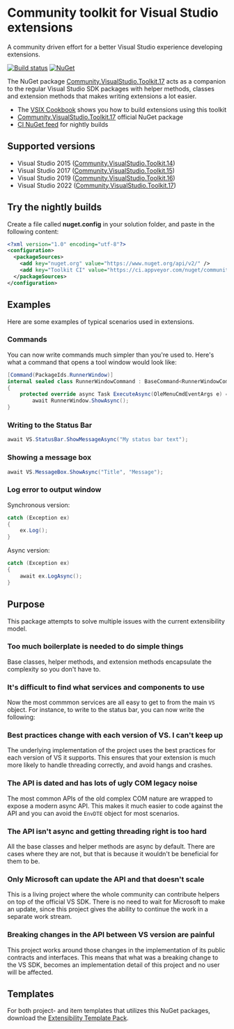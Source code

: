 # Community toolkit for Visual Studio extensions

A community driven effort for a better Visual Studio experience developing extensions.

[![Build status](https://ci.appveyor.com/api/projects/status/0p4wvtwuj55qixhr?svg=true)](https://ci.appveyor.com/project/madskristensen/community-visualstudio-toolkit-1dwx1)
[![NuGet](https://img.shields.io/nuget/vpre/Community.VisualStudio.Toolkit)](https://nuget.org/packages/Community.VisualStudio.Toolkit/)

The NuGet package [Community.VisualStudio.Toolkit.17](https://www.nuget.org/packages/Community.VisualStudio.Toolkit.17/) acts as a companion to the regular Visual Studio SDK packages with helper methods, classes and extension methods that makes writing extensions a lot easier. 

* The [VSIX Cookbook](https://www.vsixcookbook.com) shows you how to build extensions using this toolkit
* [Community.VisualStudio.Toolkit.17](https://www.nuget.org/packages/Community.VisualStudio.Toolkit.17/) official NuGet package
* [CI NuGet feed](https://ci.appveyor.com/nuget/community-visualstudio-toolkit) for nightly builds

## Supported versions

* Visual Studio 2015 ([Community.VisualStudio.Toolkit.14](https://www.nuget.org/packages/Community.VisualStudio.Toolkit.14/))
* Visual Studio 2017 ([Community.VisualStudio.Toolkit.15](https://www.nuget.org/packages/Community.VisualStudio.Toolkit.15/))
* Visual Studio 2019 ([Community.VisualStudio.Toolkit.16](https://www.nuget.org/packages/Community.VisualStudio.Toolkit.16/))
* Visual Studio 2022 ([Community.VisualStudio.Toolkit.17](https://www.nuget.org/packages/Community.VisualStudio.Toolkit.17/))

## Try the nightly builds

Create a file called **nuget.config** in your solution folder, and paste in the following content:

```xml
<?xml version="1.0" encoding="utf-8"?>
<configuration>
  <packageSources>
    <add key="nuget.org" value="https://www.nuget.org/api/v2/" />
    <add key="Toolkit CI" value="https://ci.appveyor.com/nuget/community-visualstudio-toolkit" />
  </packageSources>
</configuration>
```

## Examples
Here are some examples of typical scenarios used in extensions.

### Commands
You can now write commands much simpler than you're used to. Here's what a command that opens a tool window would look like:

```c#
[Command(PackageIds.RunnerWindow)]
internal sealed class RunnerWindowCommand : BaseCommand<RunnerWindowCommand>
{
    protected override async Task ExecuteAsync(OleMenuCmdEventArgs e) =>
        await RunnerWindow.ShowAsync();
}
```

### Writing to the Status Bar

``` C#
await VS.StatusBar.ShowMessageAsync("My status bar text");
```

### Showing a message box

``` C#
await VS.MessageBox.ShowAsync("Title", "Message");
```

### Log error to output window
Synchronous version:

``` C#
catch (Exception ex)
{
    ex.Log();
}
```

Async version:

``` C#
catch (Exception ex)
{
    await ex.LogAsync();
}
```

## Purpose
This package attempts to solve multiple issues with the current extensibility model.

### Too much boilerplate is needed to do simple things
Base classes, helper methods, and extension methods encapsulate the complexity so you don't have to. 

### It's difficult to find what services and components to use
Now the most commmon services are all easy to get to from the main `VS` object. For instance, to write to the status bar, you can now write the following:


### Best practices change with each version of VS. I can't keep up
The underlying implementation of the project uses the best practices for each version of VS it supports. This ensures that your extension is much more likely to handle threading correctly, and avoid hangs and crashes.


### The API is dated and has lots of ugly COM legacy noise
The most common APIs of the old complex COM nature are wrapped to expose a modern async API. This makes it much easier to code against the API and you can avoid the `EnvDTE` object for most scenarios.

### The API isn't async and getting threading right is too hard
All the base classes and helper methods are async by default. There are cases where they are not, but that is because it wouldn't be beneficial for them to be. 

### Only Microsoft can update the API and that doesn't scale
This is a living project where the whole community can contribute helpers on top of the official VS SDK. There is no need to wait for Microsoft to make an update, since this project gives the ability to continue the work in a separate work stream.

### Breaking changes in the API between VS version are painful
This project works around those changes in the implementation of its public contracts and interfaces. This means that what was a breaking change to the VS SDK, becomes an implementation detail of this project and no user will be affected.

## Templates
For both project- and item templates that utilizes this NuGet packages, download the [Extensibility Template Pack](https://marketplace.visualstudio.com/items?itemName=MadsKristensen.ExtensibilityItemTemplates).